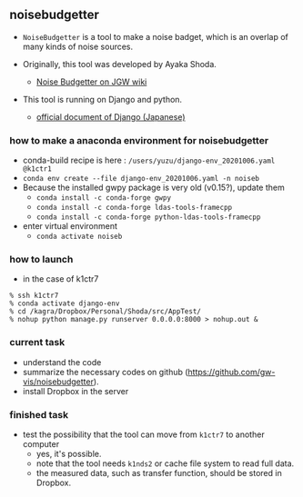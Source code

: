## noisebudgetter
- `NoiseBudgetter` is a tool to make a noise badget, which is an overlap of many kinds of noise sources.

- Originally, this tool was developed by Ayaka Shoda.
  - [Noise Budgetter on JGW wiki](http://gwwiki.icrr.u-tokyo.ac.jp/JGWwiki/KAGRA/Commissioning/NoiseBudgetter)

- This tool is running on Django and python.
  - [official document of Django (Japanese)](https://docs.djangoproject.com/ja/2.2/intro/tutorial01/)

### how to make a anaconda environment for noisebudgetter
- conda-build recipe is here : `/users/yuzu/django-env_20201006.yaml @k1ctr1`
- `conda env create --file django-env_20201006.yaml -n noiseb`
- Because the installed gwpy package is very old (v0.15?), update them
  - `conda install -c conda-forge gwpy`
  - `conda install -c conda-forge ldas-tools-framecpp`
  - `conda install -c conda-forge python-ldas-tools-framecpp`
- enter virtual environment
   - `conda activate noiseb`

### how to launch
- in the case of k1ctr7

``` shell
% ssh k1ctr7
% conda activate django-env
% cd /kagra/Dropbox/Personal/Shoda/src/AppTest/
% nohup python manage.py runserver 0.0.0.0:8000 > nohup.out &
```

### current task
- understand the code
- summarize the necessary codes on github (https://github.com/gw-vis/noisebudgetter).
- install Dropbox in the server

### finished task
- test the possibility that the tool can move from `k1ctr7` to another computer
  - yes, it's possible.
  - note that the tool needs `k1nds2` or cache file system to read full data.
  - the measured data, such as transfer function, should be stored in Dropbox. 

